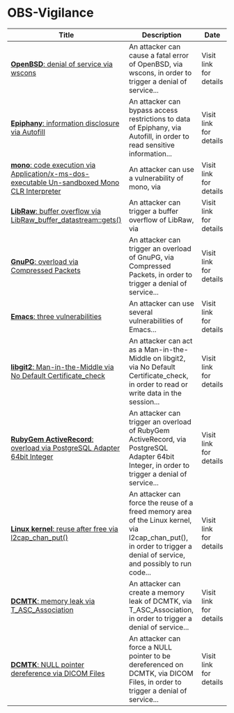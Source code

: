 

# OBS-Vigilance

 |Title|Description|Date|
 |---|---|---|
 |[<a href="https://vigilance.fr/vulnerability/OpenBSD-denial-of-service-via-wscons-40649" class="noirorange"><b>OpenBSD</b>: denial of service via wscons</a>](https://vigilance.fr/vulnerability/OpenBSD-denial-of-service-via-wscons-40649)|An attacker can cause a fatal error of OpenBSD, via wscons, in order to trigger a denial of service...|Visit link for details|
 |[<a href="https://vigilance.fr/vulnerability/Epiphany-information-disclosure-via-Autofill-40648" class="noirorange"><b>Epiphany</b>: information disclosure via Autofill</a>](https://vigilance.fr/vulnerability/Epiphany-information-disclosure-via-Autofill-40648)|An attacker can bypass access restrictions to data of Epiphany, via Autofill, in order to read sensitive information...|Visit link for details|
 |[<a href="https://vigilance.fr/vulnerability/mono-code-execution-via-Application-x-ms-dos-executable-Un-sandboxed-Mono-CLR-Interpreter-40647" class="noirorange"><b>mono</b>: code execution via Application/x-ms-dos-executable Un-sandboxed Mono CLR Interpreter</a>](https://vigilance.fr/vulnerability/mono-code-execution-via-Application-x-ms-dos-executable-Un-sandboxed-Mono-CLR-Interpreter-40647)|An attacker can use a vulnerability of mono, via |Visit link for details|
 |[<a href="https://vigilance.fr/vulnerability/LibRaw-buffer-overflow-via-LibRaw-buffer-datastream-gets-40646" class="noirorange"><b>LibRaw</b>: buffer overflow via LibRaw_buffer_datastream::gets()</a>](https://vigilance.fr/vulnerability/LibRaw-buffer-overflow-via-LibRaw-buffer-datastream-gets-40646)|An attacker can trigger a buffer overflow of LibRaw, via |Visit link for details|
 |[<a href="https://vigilance.fr/vulnerability/GnuPG-overload-via-Compressed-Packets-40644" class="noirorange"><b>GnuPG</b>: overload via Compressed Packets</a>](https://vigilance.fr/vulnerability/GnuPG-overload-via-Compressed-Packets-40644)|An attacker can trigger an overload of GnuPG, via Compressed Packets, in order to trigger a denial of service...|Visit link for details|
 |[<a href="https://vigilance.fr/vulnerability/Emacs-three-vulnerabilities-40643" class="noirorange"><b>Emacs</b>: three vulnerabilities</a>](https://vigilance.fr/vulnerability/Emacs-three-vulnerabilities-40643)|An attacker can use several vulnerabilities of Emacs...|Visit link for details|
 |[<a href="https://vigilance.fr/vulnerability/libgit2-Man-in-the-Middle-via-No-Default-Certificate-check-40642" class="noirorange"><b>libgit2</b>: Man-in-the-Middle via No Default Certificate_check</a>](https://vigilance.fr/vulnerability/libgit2-Man-in-the-Middle-via-No-Default-Certificate-check-40642)|An attacker can act as a Man-in-the-Middle on libgit2, via No Default Certificate_check, in order to read or write data in the session...|Visit link for details|
 |[<a href="https://vigilance.fr/vulnerability/RubyGem-ActiveRecord-overload-via-PostgreSQL-Adapter-64bit-Integer-40641" class="noirorange"><b>RubyGem ActiveRecord</b>: overload via PostgreSQL Adapter 64bit Integer</a>](https://vigilance.fr/vulnerability/RubyGem-ActiveRecord-overload-via-PostgreSQL-Adapter-64bit-Integer-40641)|An attacker can trigger an overload of RubyGem ActiveRecord, via PostgreSQL Adapter 64bit Integer, in order to trigger a denial of service...|Visit link for details|
 |[<a href="https://vigilance.fr/vulnerability/Linux-kernel-reuse-after-free-via-l2cap-chan-put-40640" class="noirorange"><b>Linux kernel</b>: reuse after free via l2cap_chan_put()</a>](https://vigilance.fr/vulnerability/Linux-kernel-reuse-after-free-via-l2cap-chan-put-40640)|An attacker can force the reuse of a freed memory area of the Linux kernel, via l2cap_chan_put(), in order to trigger a denial of service, and possibly to run code...|Visit link for details|
 |[<a href="https://vigilance.fr/vulnerability/DCMTK-memory-leak-via-T-ASC-Association-40639" class="noirorange"><b>DCMTK</b>: memory leak via T_ASC_Association</a>](https://vigilance.fr/vulnerability/DCMTK-memory-leak-via-T-ASC-Association-40639)|An attacker can create a memory leak of DCMTK, via T_ASC_Association, in order to trigger a denial of service...|Visit link for details|
 |[<a href="https://vigilance.fr/vulnerability/DCMTK-NULL-pointer-dereference-via-DICOM-Files-40638" class="noirorange"><b>DCMTK</b>: NULL pointer dereference via DICOM Files</a>](https://vigilance.fr/vulnerability/DCMTK-NULL-pointer-dereference-via-DICOM-Files-40638)|An attacker can force a NULL pointer to be dereferenced on DCMTK, via DICOM Files, in order to trigger a denial of service...|Visit link for details|
 